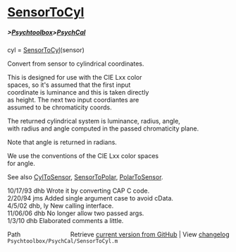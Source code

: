 # [SensorToCyl](SensorToCyl)
##### >[Psychtoolbox](Psychtoolbox)>[PsychCal](PsychCal)

cyl = [SensorToCyl](SensorToCyl)(sensor)  
  
Convert from sensor to cylindrical coordinates.  
  
This is designed for use with the CIE Lxx color  
spaces, so it's assumed that the first input  
coordinate is luminance and this is taken directly  
as height.  The next two input coordiantes are  
assumed to be chromaticity coords.  
  
The returned cylindrical system is luminance, radius, angle,  
with radius and angle computed in the passed chromaticity plane.  
  
Note that angle is returned in radians.  
  
We use the conventions of the CIE Lxx color spaces  
for angle.  
  
See also [CylToSensor](CylToSensor), [SensorToPolar](SensorToPolar), [PolarToSensor](PolarToSensor).  
  
10/17/93  dhb   Wrote it by converting CAP C code.  
2/20/94   jms   Added single argument case to avoid cData.  
4/5/02    dhb, ly  New calling interface.  
11/06/06  dhb   No longer allow two passed args.  
1/3/10    dhb   Elaborated comments a little.  




<div class="code_header" style="text-align:right;">
  <span style="float:left;">Path&nbsp;&nbsp;</span> <span class="counter">Retrieve <a href=
  "https://raw.github.com/Psychtoolbox-3/Psychtoolbox-3/beta/Psychtoolbox/PsychCal/SensorToCyl.m">current version from GitHub</a> | View <a href=
  "https://github.com/Psychtoolbox-3/Psychtoolbox-3/commits/beta/Psychtoolbox/PsychCal/SensorToCyl.m">changelog</a></span>
</div>
<div class="code">
  <code>Psychtoolbox/PsychCal/SensorToCyl.m</code>
</div>

